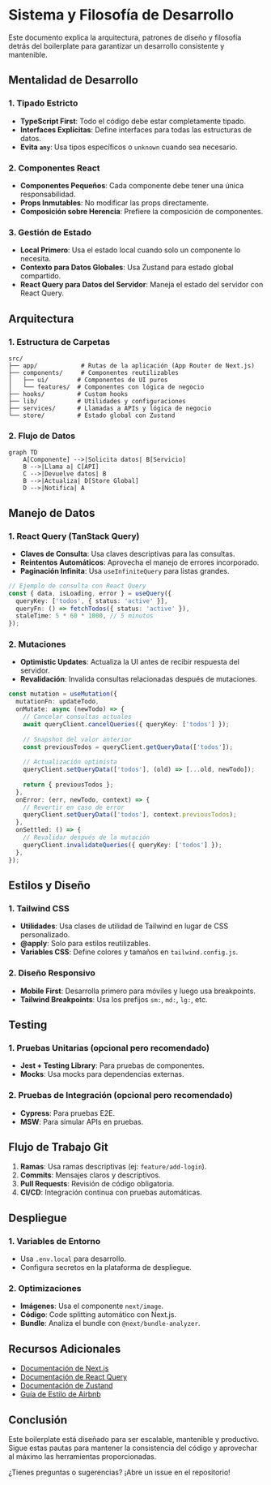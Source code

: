 # Sistema y Filosofía de Desarrollo

Este documento explica la arquitectura, patrones de diseño y filosofía detrás del boilerplate para garantizar un desarrollo consistente y mantenible.

## Mentalidad de Desarrollo

### 1. Tipado Estricto
- **TypeScript First**: Todo el código debe estar completamente tipado.
- **Interfaces Explícitas**: Define interfaces para todas las estructuras de datos.
- **Evita `any`**: Usa tipos específicos o `unknown` cuando sea necesario.

### 2. Componentes React
- **Componentes Pequeños**: Cada componente debe tener una única responsabilidad.
- **Props Inmutables**: No modificar las props directamente.
- **Composición sobre Herencia**: Prefiere la composición de componentes.

### 3. Gestión de Estado
- **Local Primero**: Usa el estado local cuando solo un componente lo necesita.
- **Contexto para Datos Globales**: Usa Zustand para estado global compartido.
- **React Query para Datos del Servidor**: Maneja el estado del servidor con React Query.

## Arquitectura

### 1. Estructura de Carpetas
```
src/
├── app/            # Rutas de la aplicación (App Router de Next.js)
├── components/     # Componentes reutilizables
│   ├── ui/        # Componentes de UI puros
│   └── features/  # Componentes con lógica de negocio
├── hooks/         # Custom hooks
├── lib/           # Utilidades y configuraciones
├── services/      # Llamadas a APIs y lógica de negocio
└── store/         # Estado global con Zustand
```

### 2. Flujo de Datos

```mermaid
graph TD
    A[Componente] -->|Solicita datos| B[Servicio]
    B -->|Llama a| C[API]
    C -->|Devuelve datos| B
    B -->|Actualiza| D[Store Global]
    D -->|Notifica| A
```

## Manejo de Datos

### 1. React Query (TanStack Query)
- **Claves de Consulta**: Usa claves descriptivas para las consultas.
- **Reintentos Automáticos**: Aprovecha el manejo de errores incorporado.
- **Paginación Infinita**: Usa `useInfiniteQuery` para listas grandes.

```typescript
// Ejemplo de consulta con React Query
const { data, isLoading, error } = useQuery({
  queryKey: ['todos', { status: 'active' }],
  queryFn: () => fetchTodos({ status: 'active' }),
  staleTime: 5 * 60 * 1000, // 5 minutos
});
```

### 2. Mutaciones
- **Optimistic Updates**: Actualiza la UI antes de recibir respuesta del servidor.
- **Revalidación**: Invalida consultas relacionadas después de mutaciones.

```typescript
const mutation = useMutation({
  mutationFn: updateTodo,
  onMutate: async (newTodo) => {
    // Cancelar consultas actuales
    await queryClient.cancelQueries({ queryKey: ['todos'] });
    
    // Snapshot del valor anterior
    const previousTodos = queryClient.getQueryData(['todos']);
    
    // Actualización optimista
    queryClient.setQueryData(['todos'], (old) => [...old, newTodo]);
    
    return { previousTodos };
  },
  onError: (err, newTodo, context) => {
    // Revertir en caso de error
    queryClient.setQueryData(['todos'], context.previousTodos);
  },
  onSettled: () => {
    // Revalidar después de la mutación
    queryClient.invalidateQueries({ queryKey: ['todos'] });
  },
});
```

## Estilos y Diseño

### 1. Tailwind CSS
- **Utilidades**: Usa clases de utilidad de Tailwind en lugar de CSS personalizado.
- **@apply**: Solo para estilos reutilizables.
- **Variables CSS**: Define colores y tamaños en `tailwind.config.js`.

### 2. Diseño Responsivo
- **Mobile First**: Desarrolla primero para móviles y luego usa breakpoints.
- **Tailwind Breakpoints**: Usa los prefijos `sm:`, `md:`, `lg:`, etc.

## Testing

### 1. Pruebas Unitarias (opcional pero recomendado)
- **Jest + Testing Library**: Para pruebas de componentes.
- **Mocks**: Usa mocks para dependencias externas.

### 2. Pruebas de Integración (opcional pero recomendado)
- **Cypress**: Para pruebas E2E.
- **MSW**: Para simular APIs en pruebas.

## Flujo de Trabajo Git

1. **Ramas**: Usa ramas descriptivas (ej: `feature/add-login`).
2. **Commits**: Mensajes claros y descriptivos.
3. **Pull Requests**: Revisión de código obligatoria.
4. **CI/CD**: Integración continua con pruebas automáticas.

## Despliegue

### 1. Variables de Entorno
- Usa `.env.local` para desarrollo.
- Configura secretos en la plataforma de despliegue.

### 2. Optimizaciones
- **Imágenes**: Usa el componente `next/image`.
- **Código**: Code splitting automático con Next.js.
- **Bundle**: Analiza el bundle con `@next/bundle-analyzer`.

## Recursos Adicionales

- [Documentación de Next.js](https://nextjs.org/docs)
- [Documentación de React Query](https://tanstack.com/query/latest)
- [Documentación de Zustand](https://docs.pmnd.rs/zustand/)
- [Guía de Estilo de Airbnb](https://github.com/airbnb/javascript)

## Conclusión

Este boilerplate está diseñado para ser escalable, mantenible y productivo. Sigue estas pautas para mantener la consistencia del código y aprovechar al máximo las herramientas proporcionadas.

¿Tienes preguntas o sugerencias? ¡Abre un issue en el repositorio!